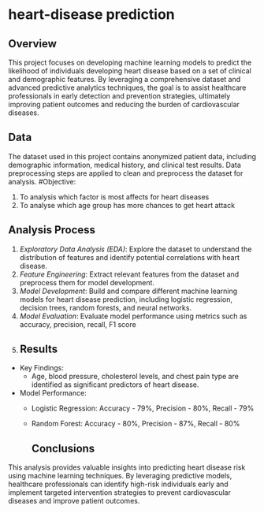 # heart-disease prediction
## Overview
This project focuses on developing machine learning models to predict the likelihood of individuals developing heart disease based on a set of clinical and demographic features. By leveraging a comprehensive dataset and advanced predictive analytics techniques, the goal is to assist healthcare professionals in early detection and prevention strategies, ultimately improving patient outcomes and reducing the burden of cardiovascular diseases.
## Data
The dataset used in this project contains anonymized patient data, including demographic information, medical history, and clinical test results. Data preprocessing steps are applied to clean and preprocess the dataset for analysis.
#Objective: 
1) To analysis which factor is most affects for heart diseases
2) To analyse which age group has more chances to get heart attack
## Analysis Process
1. *Exploratory Data Analysis (EDA)*: Explore the dataset to understand the distribution of features and identify potential correlations with heart disease.
2. *Feature Engineering*: Extract relevant features from the dataset and preprocess them for model development.
3. *Model Development*: Build and compare different machine learning models for heart disease prediction, including logistic regression, decision trees, random forests, and neural networks.
4. *Model Evaluation*: Evaluate model performance using metrics such as accuracy, precision, recall, F1 score
5. ## Results
- Key Findings:
  - Age, blood pressure, cholesterol levels, and chest pain type are identified as significant predictors of heart disease.
- Model Performance:
  - Logistic Regression: Accuracy - 79%, Precision - 80%, Recall - 79% 
  - Random Forest: Accuracy - 80%, Precision - 87%, Recall - 80%
    
    ## Conclusions
This analysis provides valuable insights into predicting heart disease risk using machine learning techniques. By leveraging predictive models, healthcare professionals can identify high-risk individuals early and implement targeted intervention strategies to prevent cardiovascular diseases and improve patient outcomes.

    
